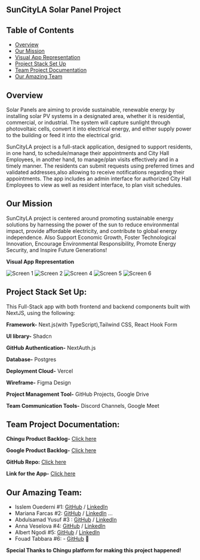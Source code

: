 ## SunCityLA Solar Panel Project
## Table of Contents

* [Overview](#overview)
* [Our Mission](#Our-Mission)
* [Visual App Representation](#Visual-App-Representation)
* [Project Stack Set Up](#Project-Stack-Set-Up)
* [Team Project Documentation](#Team-Project-Documentation)
* [Our Amazing Team](#Our-Amazing-Team)

## Overview
Solar Panels are aiming to provide sustainable, renewable energy by installing solar PV systems in a designated area, whether it is residential, commercial, or industrial. The system will capture sunlight through photovoltaic cells, convert it into electrical energy, and either supply power to the building or feed it into the electrical grid.

SunCityLA project is a full-stack application, designed to support residents, in one hand, to schedule/manage their appointments and City Hall Employees, in another hand, to manage/plan visits effectively and in a timely manner. The  residents can submit requests using preferred times and validated addresses,also allowing to receive notifications regarding their appointments. 
The app includes an admin interface for authorized City Hall Employees to view as well as resident interface, to plan visit schedules.

## Our Mission 
SunCityLA project is centered around promoting sustainable energy solutions by harnessing the power of the sun to reduce environmental impact, provide affordable electricity, and contribute to global energy independence. Also Support Economic Growth, Foster Technological Innovation, Encourage Environmental Responsibility, Promote Energy Security, and Inspire Future Generations! 

**Visual App Representation** 

![Screen 1](https://github.com/user-attachments/assets/e2308e3a-cbb2-43f8-b47e-bccb5e458103)
![Screen 2](https://github.com/user-attachments/assets/9a06fec0-ef94-4db6-b2d4-78bde358d4a0)
![Screen 4](https://github.com/user-attachments/assets/6cf2c200-7a5f-4080-b897-2e62b84ce98b)
![Screen 5](https://github.com/user-attachments/assets/d0e52dd8-14e8-4491-b50f-359aeec6c286)
![Screen 6](https://github.com/user-attachments/assets/e65420a4-b5be-428b-be19-9bd072c04291)







## Project Stack Set Up:
This Full-Stack app with both frontend and backend components built with NextJS, using the following:

**Framework-** Next.js(with TypeScript),Tailwind CSS, React Hook Form

**UI library-** Shadcn

**GitHub Authentication-** NextAuth.js

**Database-** Postgres
 
**Deployment Cloud-** Vercel

**Wireframe-** Figma Design

**Project Management Tool-** GitHub Projects, Google Drive

**Team Communication Tools-** Discord Channels, Google Meet


## Team Project Documentation:

**Chingu Product Backlog-** [Click here](https://github.com/orgs/chingu-voyages/projects/277/views/1)

**Google Product Backlog-** [Click here](https://docs.google.com/document/d/1KYfGvCHYQ9AB2acP4Q80EEOivD5hVsxkwRixL91ZFto/edit?tab=t.0)

**GitHub Repo:** [Click here](https://github.com/chingu-voyages/v52-tier3-team-35)

**Link for the App-** [Click here](https://v52-tier3-team-35-v8ru.vercel.app/)
           

## Our Amazing Team:

- Isslem Ouederni #1: [GitHub](https://github.com/EslemOuederni) / [LinkedIn](https://www.linkedin.com/in/isslem-ouederni-858a13182/)
- Mariana Farcas #2: [GitHub](https://github.com/MarianaFarcas) / [LinkedIn](https://linkedin.com/in/mariana-f-6592661b5) ...
- Abdulsamad Yusuf #3 : [GitHub](https://github.com/samad13) / [LinkedIn](www.linkedin.com/in/abdulsamad-yusuf-ba0064178)
- Anna Veselova #4: [GitHub](https://github.com/AnyaVeselova) / [LinkedIn](https://www.linkedin.com/in/anna-veselova-3640752a0/)
- Albert Ngodi #5: [GitHub](https://github.com/ngodi) / [LinkedIn](https://linkedin.com/in/albertngodi)
- Fouad Tabbara #6: - [GitHub](https://github.com/fmtabbara) 🥷

**Special Thanks to Chingu platform for making this project happened!**
